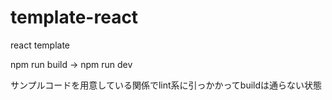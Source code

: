 # template-react
react template


npm run build -> npm run dev

サンプルコードを用意している関係でlint系に引っかかってbuildは通らない状態
